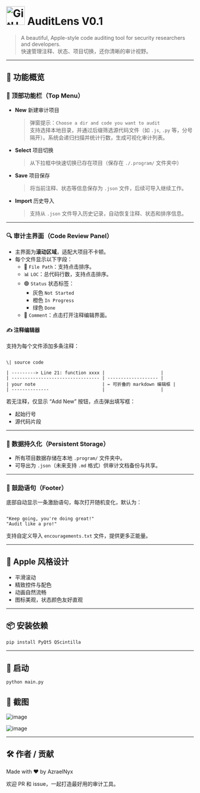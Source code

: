 
# <img src="https://github.com/user-attachments/assets/a2004f55-f5e2-48c5-84f8-e435f9cb5b7c" width="50" alt="GitHub Icon"> AuditLens V0.1

> A beautiful, Apple-style code auditing tool for security researchers and developers.  
> 快速管理注释、状态、项目切换，还你清晰的审计视野。

---

## 🧩 功能概览

### 📁 顶部功能栏（Top Menu）

- **New** 新建审计项目  
  > 弹窗提示：`Choose a dir and code you want to audit`  
  支持选择本地目录，并通过后缀筛选源代码文件（如 `.js`, `.py` 等，分号隔开）。系统会递归扫描并统计行数，生成可视化审计列表。

- **Select** 项目切换  
  > 从下拉框中快速切换已存在项目（保存在 `./.program/` 文件夹中）

- **Save** 项目保存  
  > 将当前注释、状态等信息保存为 `.json` 文件，后续可导入继续工作。

- **Import** 历史导入  
  > 支持从 `.json` 文件导入历史记录，自动恢复注释、状态和排序信息。

---

### 🔍 审计主界面（Code Review Panel）

- 主界面为**滚动区域**，适配大项目不卡顿。
- 每个文件显示以下字段：
  - 📄 `File Path`：支持点击排序。
  - 📊 `LOC`：总代码行数，支持点击排序。
  - 🟢 `Status` 状态标签：
    - 灰色 `Not Started`
    - 橙色 `In Progress`
    - 绿色 `Done`
  - 💬 `Comment`：点击打开注释编辑界面。

#### ✍️ 注释编辑器

支持为每个文件添加多条注释：

```

\| source code

| ---------> Line 21: function xxxx |                     |
| --------------------------------- | ------------------- |
| your note                         | ← 可折叠的 markdown 编辑框 |
| --------------                    |                     |

```

若无注释，仅显示 “Add New” 按钮，点击弹出填写框：

- 起始行号
- 源代码片段

---

### 💾 数据持久化（Persistent Storage）

- 所有项目数据存储在本地 `.program/` 文件夹中。
- 可导出为 `.json`（未来支持 `.md` 格式）供审计文档备份与共享。

---

### 💬 鼓励语句（Footer）

底部自动显示一条激励语句，每次打开随机变化，默认为：

```

"Keep going, you're doing great!"
"Audit like a pro!"

````

支持自定义导入 `encouragements.txt` 文件，提供更多正能量。

---

## 🎨 Apple 风格设计

- 平滑滚动
- 精致控件与配色
- 动画自然流畅
- 图标美观，状态颜色友好直观

---

## 📦 安装依赖

```bash
pip install PyQt5 QScintilla
````

---

## 🚀 启动

```bash
python main.py
```


## 📸 截图

![image](https://github.com/user-attachments/assets/1f653400-fabf-4c3f-944b-303f165bb6d9)

![image](https://github.com/user-attachments/assets/0f7f38ab-9861-4852-a69e-1d6c0736e731)

---

## 🛠️ 作者 / 贡献

Made with ❤️ by AzraelNyx

欢迎 PR 和 issue，一起打造最好用的审计工具。



